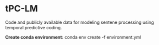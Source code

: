 # tPC-LM

Code and publicly available data for modeling sentene processing using temporal predictive coding.

**Create conda environment:** conda env create -f environment.yml
